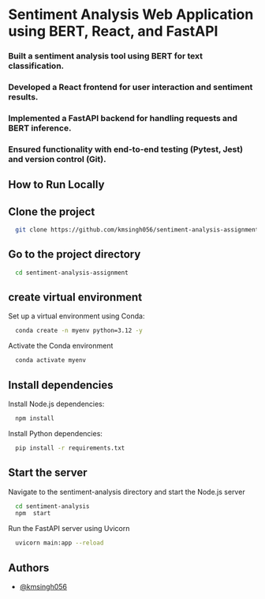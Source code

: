 
# Sentiment Analysis Web Application using BERT, React, and FastAPI

### Built a sentiment analysis tool using BERT for text classification.

### Developed a React frontend for user interaction and sentiment results.

### Implemented a FastAPI backend for handling requests and BERT inference.

### Ensured functionality with end-to-end testing (Pytest, Jest) and version control (Git).


## How to Run Locally

## Clone the project

```bash
  git clone https://github.com/kmsingh056/sentiment-analysis-assignment
```

## Go to the project directory

```bash
  cd sentiment-analysis-assignment
```

## create virtual environment

Set up a virtual environment using Conda:
```bash
  conda create -n myenv python=3.12 -y
```
Activate the Conda environment
```bash
  conda activate myenv
```


## Install dependencies

Install Node.js dependencies:
```bash
  npm install
```
Install Python dependencies:
```bash
  pip install -r requirements.txt
```

## Start the server

Navigate to the sentiment-analysis directory and start the Node.js server
```bash
  cd sentiment-analysis
  npm  start
```

Run the FastAPI server using Uvicorn
```bash
  uvicorn main:app --reload
```


## Authors

- [@kmsingh056](https://www.github.com/kmsingh056)

